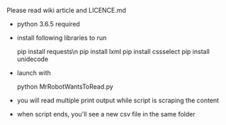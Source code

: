 Please read wiki article and LICENCE.md

- python 3.6.5 required

- install following libraries to run

  pip install requests\n
  pip install lxml
  pip install cssselect
  pip install unidecode

- launch with

  python MrRobotWantsToRead.py
  
- you will read multiple print output while script is scraping the content
- when script ends, you'll see a new csv file in the same folder
